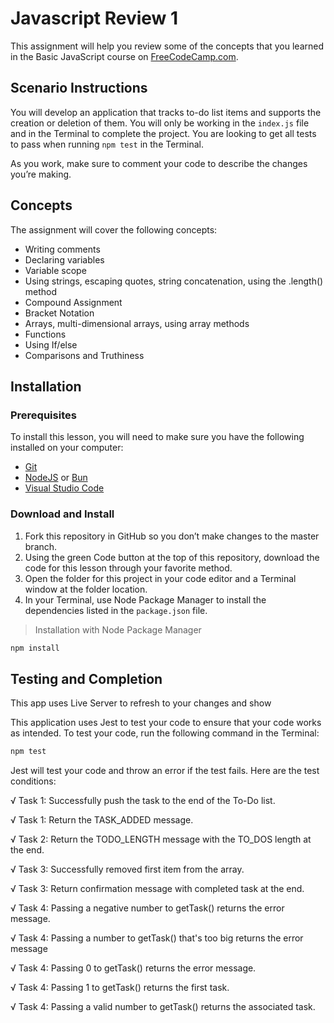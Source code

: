 # Javascript Review 1

This assignment will help you review some of the concepts that you learned in the Basic JavaScript course on [FreeCodeCamp.com](http://FreeCodeCamp.com). 

## Scenario Instructions

You will develop an application that tracks to-do list items and supports the creation or deletion of them. You will only be working in the `index.js` file and in the Terminal to complete the project. You are looking to get all tests to pass when running `npm test` in the Terminal. 

As you work, make sure to comment your code to describe the changes you’re making. 

## Concepts

The assignment will cover the following concepts: 

- Writing comments
- Declaring variables
- Variable scope
- Using strings, escaping quotes, string concatenation, using the .length() method
- Compound Assignment
- Bracket Notation
- Arrays, multi-dimensional arrays, using array methods
- Functions
- Using If/else
- Comparisons and Truthiness

## Installation

### Prerequisites

To install this lesson, you will need to make sure you have the following installed on your computer:

- [Git](https://git-scm.com/downloads)
- [NodeJS](https://nodejs.org/en/) or [Bun](https://bun.sh/)
- [Visual Studio Code](https://code.visualstudio.com/)

### Download and Install

1. Fork this repository in GitHub so you don’t make changes to the master branch. 
2. Using the green Code button at the top of this repository, download the code for this lesson through your favorite method. 
3. Open the folder for this project in your code editor and a Terminal window at the folder location.
4. In your Terminal, use Node Package Manager to install the dependencies listed in the `package.json` file. 

> Installation with Node Package Manager
> 

```jsx
npm install
```

## Testing and Completion

This app uses Live Server to refresh to your changes and show 

This application uses Jest to test your code to ensure that your code works as intended. To test your code, run the following command in the Terminal:

```jsx
npm test
```

Jest will test your code and throw an error if the test fails. Here are the test conditions: 

√ Task 1: Successfully push the task to the end of the To-Do list.

√ Task 1: Return the TASK_ADDED message.

√ Task 2: Return the TODO_LENGTH message with the TO_DOS length at the end.

√ Task 3: Successfully removed first item from the array.

√ Task 3: Return confirmation message with completed task at the end.

√ Task 4: Passing a negative number to getTask() returns the error message.

√ Task 4: Passing a number to getTask() that's too big returns the error message

√ Task 4: Passing 0 to getTask() returns the error message.

√ Task 4: Passing 1 to getTask() returns the first task.

√ Task 4: Passing a valid number to getTask() returns the associated task.